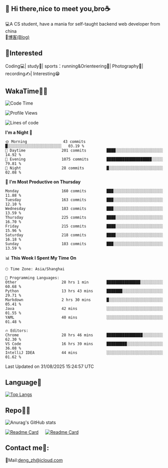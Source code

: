 👋 Hi there,nice to meet you,bro☕
---
💻A CS student, have a mania for self-taught backend web developer from china   
📌[博客(Blog)](https://github.com/HealUP/MyBlog)

 <!-- waka-box start -->
 <!-- waka-box end -->
 
🧲**Interested**
--
Coding💻| study📖| sports：running&Orienteering🏃‍| Photography📸| recording✍️| Interesting😁

WakaTime👨‍💻
---
<!--START_SECTION:waka-->
![Code Time](http://img.shields.io/badge/Code%20Time-3%2C541%20hrs%2038%20mins-blue)

![Profile Views](http://img.shields.io/badge/Profile%20Views-0-blue)

![Lines of code](https://img.shields.io/badge/From%20Hello%20World%20I%27ve%20Written-205.1%20thousand%20lines%20of%20code-blue)

**I'm a Night 🦉** 

```text
🌞 Morning                43 commits          █░░░░░░░░░░░░░░░░░░░░░░░░   03.19 % 
🌆 Daytime                201 commits         ████░░░░░░░░░░░░░░░░░░░░░   14.92 % 
🌃 Evening                1075 commits        ████████████████████░░░░░   79.81 % 
🌙 Night                  28 commits          █░░░░░░░░░░░░░░░░░░░░░░░░   02.08 % 
```
📅 **I'm Most Productive on Thursday** 

```text
Monday                   160 commits         ███░░░░░░░░░░░░░░░░░░░░░░   11.88 % 
Tuesday                  163 commits         ███░░░░░░░░░░░░░░░░░░░░░░   12.10 % 
Wednesday                183 commits         ███░░░░░░░░░░░░░░░░░░░░░░   13.59 % 
Thursday                 225 commits         ████░░░░░░░░░░░░░░░░░░░░░   16.70 % 
Friday                   215 commits         ████░░░░░░░░░░░░░░░░░░░░░   15.96 % 
Saturday                 218 commits         ████░░░░░░░░░░░░░░░░░░░░░   16.18 % 
Sunday                   183 commits         ███░░░░░░░░░░░░░░░░░░░░░░   13.59 % 
```


📊 **This Week I Spent My Time On** 

```text
🕑︎ Time Zone: Asia/Shanghai

💬 Programming Languages: 
Other                    28 hrs 1 min        ███████████████░░░░░░░░░░   60.68 % 
Python                   13 hrs 43 mins      ███████░░░░░░░░░░░░░░░░░░   29.71 % 
Markdown                 2 hrs 30 mins       █░░░░░░░░░░░░░░░░░░░░░░░░   05.41 % 
Java                     42 mins             ░░░░░░░░░░░░░░░░░░░░░░░░░   01.55 % 
YAML                     40 mins             ░░░░░░░░░░░░░░░░░░░░░░░░░   01.48 % 

🔥 Editors: 
Chrome                   28 hrs 46 mins      ████████████████░░░░░░░░░   62.30 % 
VS Code                  16 hrs 39 mins      █████████░░░░░░░░░░░░░░░░   36.08 % 
IntelliJ IDEA            44 mins             ░░░░░░░░░░░░░░░░░░░░░░░░░   01.62 % 
```


 Last Updated on 31/08/2025 15:24:57 UTC
<!--END_SECTION:waka-->

Language🚀
---
[![Top Langs](https://github-readme-stats.vercel.app/api/top-langs/?username=HealUP&layout=compact&hide_border=true)](https://github.com/HealUP)

Repo🧑‍💻
---
![Anurag's GitHub stats](https://github-readme-stats.vercel.app/api?username=HealUP&count_private=true&show_icons=true&theme=gruvbox&hide_border=true) 

[![Readme Card](https://github-readme-stats.vercel.app/api/pin/?username=HealUP&repo=InternetEy&theme=transparent)](https://github.com/HealUP/InternetEy) &emsp;
[![Readme Card](https://github-readme-stats.vercel.app/api/pin/?username=HealUP&repo=CampusExperience&theme=transparent)](https://github.com/HealUP/CampusExperience)


Contact me📱:
---
📮Mail:deng_zh@icloud.com  
